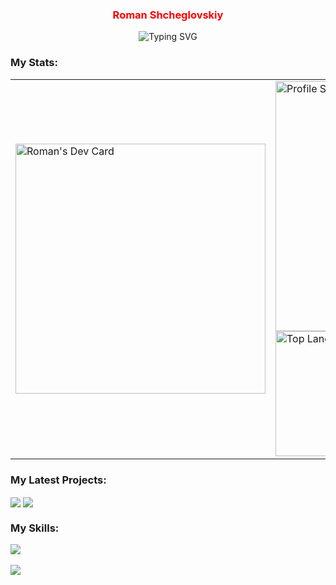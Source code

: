 <div align="center">
  <h3><span style="color:red">Roman Shcheglovskiy</span></h3>
</div>

<div align="center">
  <img src="https://readme-typing-svg.demolab.com?font=Fira+Code&pause=1000&color=FC538C&center=true&vCenter=true&width=435&lines=Front-end+Developer;React+%2F+NextJs+Developer;Vue+%2F+NuxtJs+Developer" alt="Typing SVG" />
</div>

### My Stats:

<table>
  <tr>
    <td>
    <a href="https://app.daily.dev/neverFeltAlive">
      <img src="https://api.daily.dev/devcards/5a014fbe5cee47d2bd0155c7bc65e8f1.png?r=lno" width="400" alt="Roman's Dev Card"/>
    </a>
    </td>
    <td>
      <img width="400px" alt="Profile Stats" src="https://github-readme-stats.vercel.app/api?username=neverFeltAlive&theme=radical"/><br/>
      <!-- <img width="400px" alt="Contribution Stats" src="https://streak-stats.demolab.com?user=neverFeltAlive&theme=radical"/><br/> -->
      <img width="200px" alt="Top Langs" src="https://github-readme-stats.vercel.app/api/top-langs/?username=neverFeltAlive&layout=compact&show_icons=true&theme=radical" />
    </td>
  </tr>
</table>

### My Latest Projects:

<img align="center" src="https://github-readme-stats.vercel.app/api/pin/?username=neverFeltAlive&repo=vite-mpa&theme=radical" />
<img align="center" src="https://github-readme-stats.vercel.app/api/pin/?username=neverFeltAlive&repo=vite-pug&theme=radical" />

### My Skills:

<div>
  <a href="https://skillicons.dev">
    <img src="https://skillicons.dev/icons?i=github,css,html,js,ts,sass,docker,react,nextjs,redux,vue,nuxtjs&perline=7" /><br/><br/>
    <img src="https://skillicons.dev/icons?i=py,cs,unity,rust,dart&perline=7" />
  </a>
</div>
<!-- 
<div>
  <img src="https://github.com/devicons/devicon/blob/master/icons/react/react-original-wordmark.svg" title="React" alt="React" width="40" height="40"/>&nbsp;
  <img src="https://github.com/devicons/devicon/blob/master/icons/vuejs/vuejs-original-wordmark.svg" title="Vue" alt="Vue" width="40" height="40"/>&nbsp;
  <img src="https://github.com/devicons/devicon/blob/master/icons/css3/css3-plain-wordmark.svg"  title="CSS3" alt="CSS" width="40" height="40"/>&nbsp;
  <img src="https://github.com/devicons/devicon/blob/master/icons/html5/html5-original.svg" title="HTML5" alt="HTML" width="40" height="40"/>&nbsp;
  <img src="https://github.com/devicons/devicon/blob/master/icons/javascript/javascript-original.svg" title="JavaScript" alt="JavaScript" width="40" height="40"/>&nbsp;
  <img src="https://github.com/devicons/devicon/blob/master/icons/typescript/typescript-original.svg" title="TypeScript" alt="TypeScript" width="40" height="40"/>&nbsp;
  <img src="https://github.com/devicons/devicon/blob/master/icons/git/git-original-wordmark.svg" title="Git" alt="Git" width="40" height="40"/>
</div> -->
